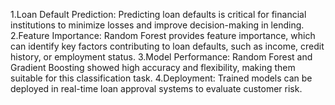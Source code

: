 1.Loan Default Prediction: Predicting loan defaults is critical for financial institutions to minimize losses and improve decision-making in lending.
2.Feature Importance: Random Forest provides feature importance, which can identify key factors contributing to loan defaults, such as income, credit history, or employment status.
3.Model Performance: Random Forest and Gradient Boosting showed high accuracy and flexibility, making them suitable for this classification task.
4.Deployment: Trained models can be deployed in real-time loan approval systems to evaluate customer risk.
